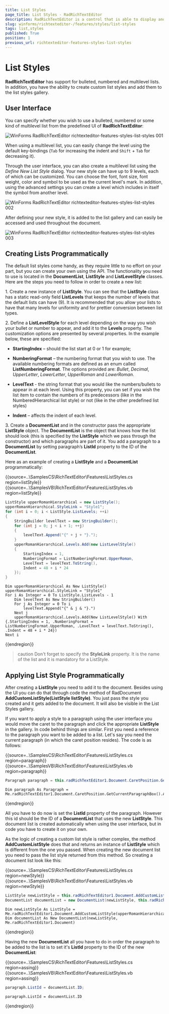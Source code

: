 ```yaml
---
title: List Styles
page_title: List Styles - RadRichTextEditor
description: RadRichTextEditor is a control that is able to display and edit rich-text content including formatted text arranged in pages, paragraphs, spans (runs), tables, etc. 
slug: winforms/richtexteditor-/features/styles/list-styles
tags: list,styles
published: True
position: 1
previous_url: richtexteditor-features-styles-list-styles
---
```


# List Styles

__RadRichTextEditor__ has support for bulleted, numbered and multilevel lists. In addition, you have the ability to create custom list styles and add them to the list styles gallery.

## User Interface

You can specify whether you wish to use a bulleted, numbered or some kind of multilevel list from the predefined UI   of __RadRichTextEditor__:

![WinForms RadRichTextEditor richtexteditor-features-styles-list-styles 001](images/richtexteditor-features-styles-list-styles001.png)

When using a multilevel list, you can easily change the level using the default key-bindings (`Tab` for increasing
the indent and `Shift` + `Tab` for decreasing it).

Through the user interface, you can also create a multilevel list using the *Define New List Style* dialog. Your new style can have up to 9 levels, each of which can be customized. You can choose the font, font size, font weight, color and symbol to be used as the current level's mark. In addition, using the advanced settings you can create a level which includes in itself the symbol from another level.

![WinForms RadRichTextEditor richtexteditor-features-styles-list-styles 002](images/richtexteditor-features-styles-list-styles002.png)

After defining your new style, it is added to the list gallery and can easily be accessed and used throughout the document.

![WinForms RadRichTextEditor richtexteditor-features-styles-list-styles 003](images/richtexteditor-features-styles-list-styles003.png)

## Creating Lists Programmatically

The default list styles come handy, as they require little to no effort on your part, but you can create your own using the API. The functionality you need to use is located in the __DocumentList__, __ListStyle__ and __ListLevelStyle__ classes. Here are the steps you need to follow in order to create a new list:
        
1\. Create a new instance of __ListStyle__. You can see that the __ListStyle__ class has a static read-only field __ListLevels__ that keeps the number of levels that the default lists can have (9). It is recommended that you allow your lists to have that many levels for uniformity and for prettier conversion between list types.
            
2\. Define a __ListLevelStyle__ for each level depending on the way you wish your bullet or number to appear, and add it to the __Levels__ property. The customization options are presented by several properties. In the example below, these are specified:

* __StartingIndex__ – should the list start at 0 or 1 for example;
                
* __NumberingFormat__ – the numbering format that you wish to use. The available numbering formats are defined as an enum called __ListNumberingFormat__. The options provided are: *Bullet*, *Decimal*, *UpperLetter*, *LowerLetter*, *UpperRoman* and *LowerRoman*.
                
* __LevelText__ - the string format that you would like the numbers/bullets to appear in at each level. Using this property, you can set if you wish the list item to contain the numbers of its predecessors (like in the NumberedHierarchical list style) or not (like in the other predefined list styles)
                
* __Indent__ – affects the indent of each level.
                
3\. Create a __DocumentList__ and in the constructor pass the appropriate __ListStyle__ object. The __DocumentList__  is the object that knows how the list should look (this is specified by the __ListStyle__ which we pass through the constructor) and which paragraphs are part of it. You add a paragraph to a __DocumentList__ by setting paragraph’s __ListId__ property to the ID of the __DocumentList__.

Here as an example of creating a __ListStyle__ and a __DocumentList__ programmatically:

{{source=..\SamplesCS\RichTextEditor\Features\ListStyles.cs region=listStyle}} 
{{source=..\SamplesVB\RichTextEditor\Features\ListStyles.vb region=listStyle}} 

````C#
ListStyle upperRomanHierarchical = new ListStyle();
upperRomanHierarchical.StyleLink = "Style1";
for (int i = 0; i < ListStyle.ListLevels; ++i)
{
    StringBuilder levelText = new StringBuilder();
    for (int j = 0; j < i + 1; ++j)
    {
        levelText.Append("{" + j + "}.");
    }
    upperRomanHierarchical.Levels.Add(new ListLevelStyle()
    {
        StartingIndex = 1,
        NumberingFormat = ListNumberingFormat.UpperRoman,
        LevelText = levelText.ToString(),
        Indent = 48 + i * 24
    });
}

````
````VB.NET
Dim upperRomanHierarchical As New ListStyle()
upperRomanHierarchical.StyleLink = "Style1"
For i As Integer = 0 To ListStyle.ListLevels - 1
    Dim levelText As New StringBuilder()
    For j As Integer = 0 To i
        levelText.Append("{" & j & "}.")
    Next j
    upperRomanHierarchical.Levels.Add(New ListLevelStyle() With {.StartingIndex = 1, .NumberingFormat = ListNumberingFormat.UpperRoman, .LevelText = levelText.ToString(), .Indent = 48 + i * 24})
Next i

````

{{endregion}} 

>caution Don't forget to specify the __StyleLink__ property. It is the name of the list and it is mandatory for a ListStyle.
>

## Applying List Style Programmatically

After creating a __ListStyle__ you need to add it to the document. Besides using the UI you can do that through code the method of RadDocument __AddCustomListStyle(ListStyle listStyle)__. You just pass the style you created and it gets added to the document. It will also be visible in the List Styles gallery.

If you want to apply a style to a paragraph using the user interface you would move the caret to the paragraph and click the appropriate **ListStyle** in the gallery. In code behind things are similar. First you need a reference to the paragraph you want to be added to a list. Let's say you need the current paragraph (in which the caret position resides). The code is as follows:

{{source=..\SamplesCS\RichTextEditor\Features\ListStyles.cs region=paragraph}} 
{{source=..\SamplesVB\RichTextEditor\Features\ListStyles.vb region=paragraph}} 

````C#
Paragraph paragraph = this.radRichTextEditor1.Document.CaretPosition.GetCurrentParagraphBox().AssociatedParagraph;

````
````VB.NET
Dim paragraph As Paragraph = Me.radRichTextEditor1.Document.CaretPosition.GetCurrentParagraphBox().AssociatedParagraph

````

{{endregion}} 

All you have to do now is set the __ListId__ property of the paragraph. However this id should be the ID of a __DocumentList__ that uses the new __ListStyle__. This document list is created automatically when using the user interface, but in code you have to create it on your own.
         
As the logic of creating a custom list style is rather complex, the method __AddCustomListStyle__ does that and returns an instance of **ListStyle** which is different from the one you passed. When creating the new document list you need to pass the list style returned from this method. So creating a document list look like this:

{{source=..\SamplesCS\RichTextEditor\Features\ListStyles.cs region=newStyle}} 
{{source=..\SamplesVB\RichTextEditor\Features\ListStyles.vb region=newStyle}} 

````C#
ListStyle newListStyle = this.radRichTextEditor1.Document.AddCustomListStyle(upperRomanHierarchical);
DocumentList documentList = new DocumentList(newListStyle, this.radRichTextEditor1.Document);

````
````VB.NET
Dim newListStyle As ListStyle = Me.radRichTextEditor1.Document.AddCustomListStyle(upperRomanHierarchical)
Dim documentList As New DocumentList(newListStyle, Me.radRichTextEditor1.Document)

```` 
{{endregion}} 
 
Having the new __DocumentList__ all you have to do in order the paragraph to be added to the list is to set it's __ListId__ property to the ID of the new __DocumentList__:
 
{{source=..\SamplesCS\RichTextEditor\Features\ListStyles.cs region=assing}} 
{{source=..\SamplesVB\RichTextEditor\Features\ListStyles.vb region=assing}} 

````C#
paragraph.ListId = documentList.ID;

````
````VB.NET
paragraph.ListId = documentList.ID

````

{{endregion}} 



